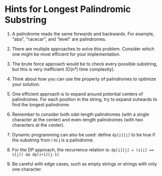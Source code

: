 # Hints for Longest Palindromic Substring

1. A palindrome reads the same forwards and backwards. For example, "aba", "racecar", and "level" are palindromes.

2. There are multiple approaches to solve this problem. Consider which one might be most efficient for your implementation.

3. The brute force approach would be to check every possible substring, but this is very inefficient (O(n³) time complexity).

4. Think about how you can use the property of palindromes to optimize your solution.

5. One efficient approach is to expand around potential centers of palindromes. For each position in the string, try to expand outwards to find the longest palindrome.

6. Remember to consider both odd-length palindromes (with a single character at the center) and even-length palindromes (with two characters at the center).

7. Dynamic programming can also be used: define `dp[i][j]` to be true if the substring from i to j is a palindrome.

8. For the DP approach, the recurrence relation is: `dp[i][j] = (s[i] == s[j]) && dp[i+1][j-1]`

9. Be careful with edge cases, such as empty strings or strings with only one character.
